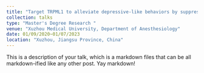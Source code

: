 ```yaml
---
title: "Target TRPML1 to alleviate depressive-like behaviors by suppressing IL-1β production in the medial prefrontal cortex"
collection: talks
type: "Master's Degree Research	"
venue: "Xuzhou Medical University, Department of Anesthesiology"
date: 01/09/2020~01/07/2023
location: "Xuzhou, Jiangsu Province, China"
---
```


This is a description of your talk, which is a markdown files that can be all markdown-ified like any other post. Yay markdown!
